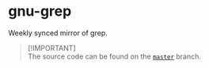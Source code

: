 # gnu-grep
Weekly synced mirror of grep.

> [!IMPORTANT]\
> The source code can be found on the [`master`](https://github.com/reposyncer/gnu-grep/tree/master) branch.
